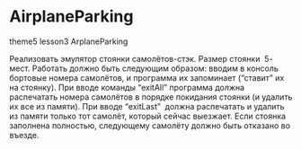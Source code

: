 # AirplaneParking
theme5 lesson3 ArplaneParking

Реализовать эмулятор стоянки самолётов-стэк. Размер стоянки ­ 5- мест.
Работать должно быть следующим образом: вводим в консоль бортовые номера самолётов,
и программа их запоминает (“ставит” их на стоянку). При вводе команды “exitAll” программа должна
распечатать номера самолётов в порядке покидания стоянки (и удалить их все из памяти).
При вводе “exitLast” ­ должна распечатать и удалить из памяти только тот самолёт,
который сейчас выезжает. Если стоянка заполнена полностью,
следующему самолёту должно быть отказано во въезде.